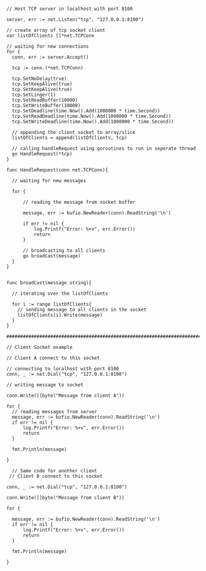     // Host TCP server in localhost with port 8100
    
    server, err := net.Listen("tcp", "127.0.0.1:8100")
     
    // create array of tcp socket client
    var listOfClients []*net.TCPConn
    
    // waiting for new connections
    for {
      conn, err := server.Accept()
      
      tcp := conn.(*net.TCPConn)

      tcp.SetNoDelay(true)
      tcp.SetKeepAlive(true)
      tcp.SetKeepAlive(true)
      tcp.SetLinger(1)
      tcp.SetReadBuffer(10000)
      tcp.SetWriteBuffer(10000)
      tcp.SetDeadline(time.Now().Add(1000000 * time.Second))
      tcp.SetReadDeadline(time.Now().Add(1000000 * time.Second))
      tcp.SetWriteDeadline(time.Now().Add(1000000 * time.Second))
      
      // appending the client socket to array/slice
      listOfClients = append(listOfClients, tcp)
      
      // calling handleRequest using goroutines to run in seperate thread
      go HandleRequest(*tcp)
    }
    
    func HandleRequest(conn net.TCPConn){
      
      // waiting for new messages
      
      for {
          
          // reading the message from socket buffer
          
          message, err := bufio.NewReader(conn).ReadString('\n')
          
          if err != nil {
              log.Printf("Error: %+v", err.Error())
              return
          }
          
          // broadcasting to all clients
          go broadCast(message)
      }
    }
    
    
    func broadCast(message string){
    
      // iterating over the listOfClients
      
      for i := range listOfClients{
        // sending message to all clients in the socket
        listOfClients[i].Write(message)
      }
    }
    
    ###################################################################################
    
    // Client Socket example
    
    // Client A connect to this socket
    
    // connecting to localhost with port 8100
    conn, _ := net.Dial("tcp", "127.0.0.1:8100")
    
    // writing message to socket
    
    conn.Write([]byte("Message from client A"))
    
    for { 
      // reading messages from server
      message, err := bufio.NewReader(conn).ReadString('\n')
      if err != nil {
          log.Printf("Error: %+v", err.Error())
          return
      }
      
      fmt.Println(message)
          
    }
    
      // Same code for another client
     // Client B connect to this socket
    
    conn, _ := net.Dial("tcp", "127.0.0.1:8100")
    
    conn.Write([]byte("Message from client B"))
    
    for { 
      
      message, err := bufio.NewReader(conn).ReadString('\n')
      if err != nil {
          log.Printf("Error: %+v", err.Error())
          return
      }
      
      fmt.Println(message)
          
    }

